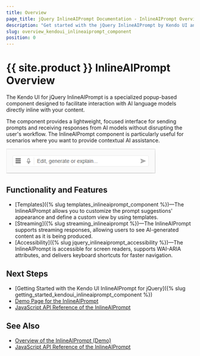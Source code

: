 ```yaml
---
title: Overview
page_title: jQuery InlineAIPrompt Documentation - InlineAIPrompt Overview
description: "Get started with the jQuery InlineAIPrompt by Kendo UI and learn how to initialize the widget."
slug: overview_kendoui_inlineaiprompt_component
position: 0
---
```


# {{ site.product }} InlineAIPrompt Overview

The Kendo UI for jQuery InlineAIPrompt is a specialized popup-based component designed to facilitate interaction with AI language models directly inline with your content.

The component provides a lightweight, focused interface for sending prompts and receiving responses from AI models without disrupting the user's workflow. The InlineAIPrompt component is particularly useful for scenarios where you want to provide contextual AI assistance.

![Kendo UI for jQuery InlineAIPrompt Overview](inlineaiprompt-overview.PNG)

## Functionality and Features

* [Templates]({% slug templates_inlineaiprompt_component %})&mdash;The InlineAIPrompt allows you to customize the prompt suggestions' appearance and define a custom view by using templates.
* [Streaming]({% slug streaming_inlineaiprompt %})&mdash;The InlineAIPrompt supports streaming responses, allowing users to see AI-generated content as it is being produced.
* [Accessibility]({% slug jquery_inlineaiprompt_accessibility %})&mdash;The InlineAIPrompt is accessible for screen readers, supports WAI-ARIA attributes, and delivers keyboard shortcuts for faster navigation.

## Next Steps 

* [Getting Started with the Kendo UI InlineAIPrompt for jQuery]({% slug getting_started_kendoui_inlineaiprompt_component %})
* [Demo Page for the InlineAIPrompt](https://demos.telerik.com/kendo-ui/inline-aiprompt/index)
* [JavaScript API Reference of the InlineAIPrompt](/api/javascript/ui/inlineaiprompt)

## See Also

* [Overview of the InlineAIPrompt (Demo)](https://demos.telerik.com/kendo-ui/inline-aiprompt/index)
* [JavaScript API Reference of the InlineAIPrompt](/api/javascript/ui/inlineaiprompt)
